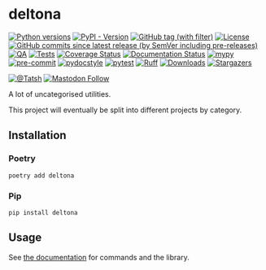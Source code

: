 # deltona

[![Python versions](https://img.shields.io/pypi/pyversions/deltona.svg?color=blue&logo=python&logoColor=white)](https://www.python.org/)
[![PyPI - Version](https://img.shields.io/pypi/v/deltona)](https://pypi.org/project/deltona/)
[![GitHub tag (with filter)](https://img.shields.io/github/v/tag/Tatsh/deltona)](https://github.com/Tatsh/deltona/tags)
[![License](https://img.shields.io/github/license/Tatsh/deltona)](https://github.com/Tatsh/deltona/blob/master/LICENSE.txt)
[![GitHub commits since latest release (by SemVer including pre-releases)](https://img.shields.io/github/commits-since/Tatsh/deltona/v0.0.1/master)](https://github.com/Tatsh/deltona/compare/v0.0.1...master)
[![QA](https://github.com/Tatsh/deltona/actions/workflows/qa.yml/badge.svg)](https://github.com/Tatsh/deltona/actions/workflows/qa.yml)
[![Tests](https://github.com/Tatsh/deltona/actions/workflows/tests.yml/badge.svg)](https://github.com/Tatsh/deltona/actions/workflows/tests.yml)
[![Coverage Status](https://coveralls.io/repos/github/Tatsh/deltona/badge.svg?branch=master)](https://coveralls.io/github/Tatsh/deltona?branch=master)
[![Documentation Status](https://readthedocs.org/projects/deltona/badge/?version=latest)](https://deltona.readthedocs.org/?badge=latest)
[![mypy](https://www.mypy-lang.org/static/mypy_badge.svg)](http://mypy-lang.org/)
[![pre-commit](https://img.shields.io/badge/pre--commit-enabled-brightgreen?logo=pre-commit&logoColor=white)](https://github.com/pre-commit/pre-commit)
[![pydocstyle](https://img.shields.io/badge/pydocstyle-enabled-AD4CD3)](http://www.pydocstyle.org/en/stable/)
[![pytest](https://img.shields.io/badge/pytest-zz?logo=Pytest&labelColor=black&color=black)](https://docs.pytest.org/en/stable/)
[![Ruff](https://img.shields.io/endpoint?url=https://raw.githubusercontent.com/astral-sh/ruff/main/assets/badge/v2.json)](https://github.com/astral-sh/ruff)
[![Downloads](https://static.pepy.tech/badge/deltona/month)](https://pepy.tech/project/deltona)
[![Stargazers](https://img.shields.io/github/stars/Tatsh/deltona?logo=github&style=flat)](https://github.com/Tatsh/deltona/stargazers)

[![@Tatsh](https://img.shields.io/badge/dynamic/json?url=https%3A%2F%2Fpublic.api.bsky.app%2Fxrpc%2Fapp.bsky.actor.getProfile%2F%3Factor%3Ddid%3Aplc%3Auq42idtvuccnmtl57nsucz72%26query%3D%24.followersCount%26style%3Dsocial%26logo%3Dbluesky%26label%3DFollow%2520%40Tatsh&query=%24.followersCount&style=social&logo=bluesky&label=Follow%20%40Tatsh)](https://bsky.app/profile/Tatsh.bsky.social)
[![Mastodon Follow](https://img.shields.io/mastodon/follow/109370961877277568?domain=hostux.social&style=social)](https://hostux.social/@Tatsh)

A lot of uncategorised utilities.

This project will eventually be split into different projects by category.

## Installation

### Poetry

```shell
poetry add deltona
```

### Pip

```shell
pip install deltona
```

## Usage

See [the documentation](https://deltona.readthedocs.org/?badge=latest) for commands
and the library.
